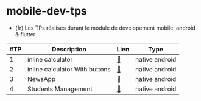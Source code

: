 # mobile-dev-tps
- (fr) Les TPs réalisés durant le module de developement mobile: android &amp; flutter

| #TP | Description | Lien |  Type  |
| --- | ----- | ---- |  ---- |
|  1  |  inline calculator | [:link:](https://github.com/ubmagh/mobile-dev-tps/tree/main/TP1) | native android |
|  2  |  inline calculator With buttons | [:link:](https://github.com/ubmagh/mobile-dev-tps/tree/main/TP2) | native android |
|  3  |  NewsApp | [:link:](https://github.com/ubmagh/mobile-dev-tps/tree/main/TP3) | native android |
|  4  |  Students Management | [:link:](https://github.com/ubmagh/mobile-dev-tps/tree/main/TP4) | native android |
